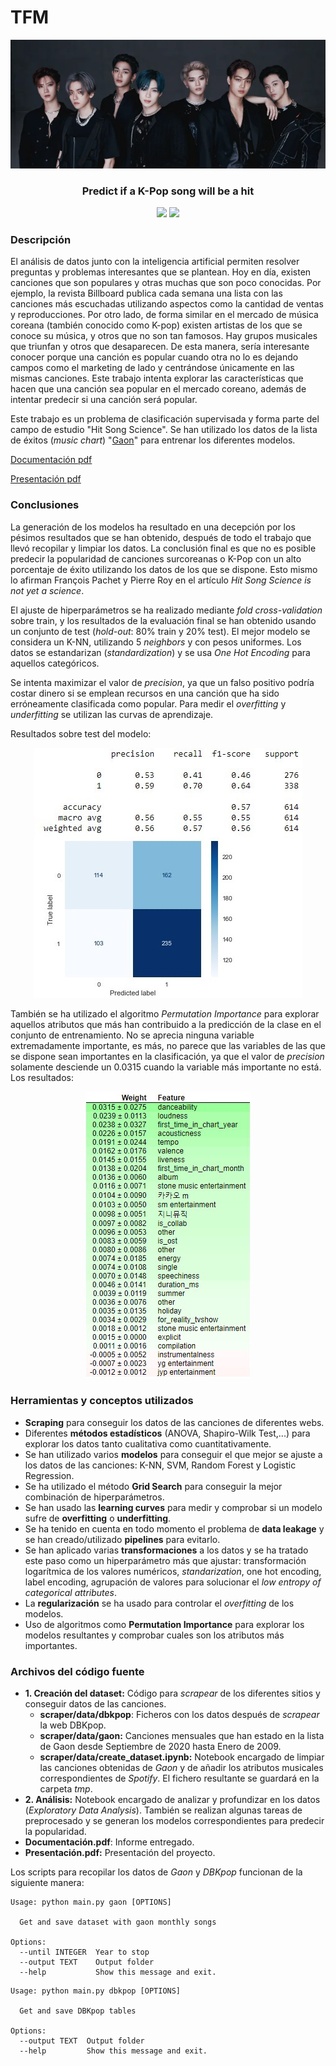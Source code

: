 # TFM
<div align="center"><img src="img/kpop.png" /></div>

<h3 align="center">Predict if a K-Pop song will be a hit</h3>

<div align="center">
    <img src="https://img.shields.io/badge/Python-≥3.7-blue?logo=python" />
    <img src="https://img.shields.io/badge/Jupyter Notebook--orange?logo=jupyter" />
</div>

### Descripción

El análisis de datos junto con la inteligencia artificial permiten resolver preguntas y problemas interesantes que se plantean. Hoy en día, existen canciones que son populares y otras muchas que son poco conocidas. Por ejemplo, la revista Billboard publica cada semana una lista con las canciones más escuchadas utilizando aspectos como la cantidad de ventas y reproducciones. Por otro lado, de forma similar en el mercado de música coreana (también conocido como K-pop) existen artistas de los que se conoce su música, y otros que no son tan famosos. Hay grupos musicales que triunfan y otros que desaparecen. De esta manera, sería interesante conocer porque una canción es popular cuando otra no lo es dejando campos como el marketing de lado y centrándose únicamente en las mismas canciones. Este trabajo intenta explorar las características que hacen que una canción sea popular en el mercado coreano, además de intentar predecir si una canción será popular. 

Este trabajo es un problema de clasificación supervisada y forma parte del campo de estudio "Hit Song Science". Se han utilizado los datos de la lista de éxitos (*music chart*) "[Gaon](http://www.gaonchart.co.kr/main/section/chart/online.gaon?nationGbn=T&serviceGbn=ALL)" para entrenar los diferentes modelos.

[Documentación pdf](https://github.com/pauladj/tfm-predict-kpop-songs-hits/blob/master/documentaci%C3%B3n.pdf)

[Presentación pdf](https://github.com/pauladj/tfm-predict-kpop-songs-hits/blob/master/Presentaci%C3%B3n.pdf)



### Conclusiones

La generación de los modelos ha resultado en una decepción por los pésimos resultados que se han obtenido, después de todo el trabajo que llevó recopilar y limpiar los datos. La conclusión final es que no es posible predecir la popularidad de canciones surcoreanas o K-Pop con un alto porcentaje de éxito utilizando los datos de los que se dispone. Esto mismo lo afirman François Pachet y Pierre Roy en el artículo *Hit Song Science is not yet a science*.

El ajuste de hiperparámetros se ha realizado mediante *fold cross-validation* sobre train, y los resultados de la evaluación final se han obtenido usando un conjunto de test (*hold-out*: 80% train y 20% test). El mejor modelo se considera un K-NN, utilizando 5 *neighbors* y con pesos uniformes. Los datos se estandarizan (*standardization*) y se usa *One Hot Encoding* para aquellos categóricos.

Se intenta maximizar el valor de *precision*, ya que  un falso positivo podría costar dinero si se emplean recursos en una canción que ha sido erróneamente clasificada como popular. Para medir el *overfitting* y *underfitting* se utilizan las curvas de aprendizaje.

Resultados sobre test del modelo:

<div align="center">
    <img src="img/knn_test.jpg" />
</div>

También se ha utilizado el algoritmo *Permutation Importance* para explorar aquellos atributos que más han contribuido a la predicción de la clase en el conjunto de entrenamiento. No se aprecia ninguna variable extremadamente importante, es más, no parece que las variables de las que se dispone sean importantes en la clasificación, ya que el valor de *precision* solamente desciende un 0.0315 cuando la variable más importante no está. Los resultados:

<div align="center">
    <img src="img/importance.jpg" />
</div>

### Herramientas y conceptos utilizados

- **Scraping** para conseguir los datos de las canciones de diferentes webs.
- Diferentes **métodos estadísticos** (ANOVA, Shapiro-Wilk Test,...) para explorar los datos tanto cualitativa como cuantitativamente.
- Se han utilizado varios **modelos** para conseguir el que mejor se ajuste a los datos de las canciones: K-NN, SVM, Random Forest y Logistic Regression.
- Se ha utilizado el método **Grid Search** para conseguir la mejor combinación de hiperparámetros.
- Se han usado las **learning curves** para medir y comprobar si un modelo sufre de **overfitting** o **underfitting**.
- Se ha tenido en cuenta en todo momento el problema de **data leakage** y se han creado/utilizado **pipelines** para evitarlo.
- Se han aplicado varias **transformaciones** a los datos y se ha tratado este paso como un hiperparámetro más que ajustar: transformación logarítmica de los valores numéricos, *standarization*, one hot encoding, label encoding, agrupación de valores para solucionar el *low entropy of categorical attributes*.
- La **regularización** se ha usado para controlar el *overfitting* de los modelos.
- Uso de algoritmos como **Permutation Importance** para explorar los modelos resultantes y comprobar cuales son los atributos más importantes.

### Archivos del código fuente

- **1. Creación del dataset:** Código para *scrapear* de los diferentes sitios y conseguir datos de las canciones. 
  - **scraper/data/dbkpop**: Ficheros con los datos después de *scrapear* la web DBKpop.
  - **scraper/data/gaon:** Canciones mensuales que han estado en la lista de Gaon desde Septiembre de 2020 hasta Enero de 2009.
  - **scraper/data/create_dataset.ipynb:** Notebook encargado de limpiar las canciones obtenidas de *Gaon* y de añadir los atributos musicales correspondientes de *Spotify*. El fichero resultante se guardará en la carpeta *tmp*.
- **2. Análisis:** Notebook encargado de analizar y profundizar en los datos (*Exploratory Data Analysis*). También se realizan algunas tareas de preprocesado y se generan los modelos correspondientes para predecir la popularidad.
- **Documentación.pdf**: Informe entregado.
- **Presentación.pdf:** Presentación del proyecto.



Los scripts para recopilar los datos de *Gaon* y *DBKpop* funcionan de la siguiente manera:

```
Usage: python main.py gaon [OPTIONS]

  Get and save dataset with gaon monthly songs

Options:
  --until INTEGER  Year to stop
  --output TEXT    Output folder
  --help           Show this message and exit.
```

```
Usage: python main.py dbkpop [OPTIONS]

  Get and save DBKpop tables

Options:
  --output TEXT  Output folder
  --help         Show this message and exit.
```
